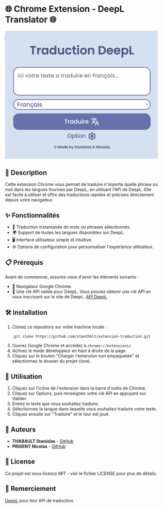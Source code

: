 # 🌐 Chrome Extension - DeepL Translator 🌐

![Extension DeepL](./src/img/extDeepL.png)

## 📜 Description

Cette extension Chrome vous permet de traduire n'importe quelle phrase ou mot dans les langues fournies par DeepL, en utilisant l'API de DeepL. Elle est facile à utiliser et offre des traductions rapides et précises directement depuis votre navigateur.

## ✨ Fonctionnalités

-   🔄 Traduction instantanée de mots ou phrases sélectionnés.
-   🌍 Support de toutes les langues disponibles sur DeepL.
-   🖥️ Interface utilisateur simple et intuitive.
-   ⚙️ Options de configuration pour personnaliser l'expérience utilisateur.

## 📋 Prérequis

Avant de commencer, assurez-vous d'avoir les éléments suivants :

-   🧩 Navigateur Google Chrome.
-   🔑 Une clé API valide pour DeepL. Vous pouvez obtenir une clé API en vous inscrivant sur le site de DeepL. [API DeepL](https://www.deepl.com/fr/signup?cta=checkout)

## 🛠️ Installation

1.  Clonez ce repository sur votre machine locale :
```bash
    git clone https://github.com/stanthblt/extension-traduction.git
``` 
3.  Ouvrez Google Chrome et accédez à `chrome://extensions/`.
4.  Activez le mode développeur en haut à droite de la page.
5.  Cliquez sur le bouton "Charger l'extension non empaquetée" et sélectionnez le dossier du projet cloné.

## 🚀 Utilisation

1.  Cliquez sur l'icône de l'extension dans la barre d'outils de Chrome.
2.  Cliquez sur Options, puis renseignez votre clé API en appuyant sur Valider.
3.  Entrez le texte que vous souhaitez traduire.
4.  Sélectionnez la langue dans laquelle vous souhaitez traduire votre texte.
5.  Cliquez ensuite sur "Traduire" et le tour est joué.

## 👥 Auteurs

-   **THABAULT Stanislas** - [GitHub](https://github.com/stanthblt)
-   **PRIGENT Nicolas** - [GitHub](https://github.com/nicoocaa)

## 📄 License

Ce projet est sous licence MIT - voir le fichier LICENSE pour plus de détails.

## 🙏 Remerciement

[DeepL](https://www.deepl.com/) pour leur API de traduction.
